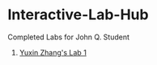 # Interactive-Lab-Hub

Completed Labs for John Q. Student

1. [Yuxin Zhang's Lab 1](https://github.com/TakoYuxin/Interactive-Device-Lab-Hub.git)
